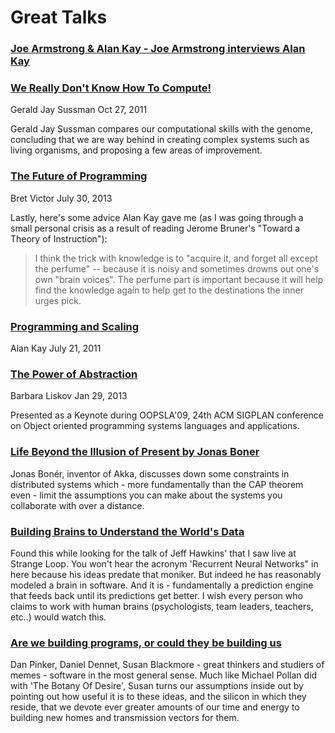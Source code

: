 # Great Talks

### [Joe Armstrong & Alan Kay - Joe Armstrong interviews Alan Kay](https://elixirforum.com/t/joe-armstrong-interviews-alan-kay/2565)

### [We Really Don't Know How To Compute!](https://www.infoq.com/presentations/We-Really-Dont-Know-How-To-Compute)

Gerald Jay Sussman
Oct 27, 2011

Gerald Jay Sussman compares our computational skills with the genome, concluding that we are way behind in creating complex systems such as living organisms, and proposing a few areas of improvement.

### [The Future of Programming](http://worrydream.com/#!/dbx)

Bret Victor
July 30, 2013

Lastly, here's some advice Alan Kay gave me (as I was going through a small personal crisis as a result of reading Jerome Bruner's "Toward a Theory of Instruction"):

> I think the trick with knowledge is to "acquire it, and forget all except the perfume" -- because it is noisy and sometimes drowns out one's own "brain voices". The perfume part is important because it will help find the knowledge again to help get to the destinations the inner urges pick.


### [Programming and Scaling](http://www.tele-task.de/archive/video/html5/14029/)

Alan Kay
July 21, 2011

### [The Power of Abstraction](https://www.youtube.com/watch?v=qAKrMdUycb8)

Barbara Liskov
Jan 29, 2013

Presented as a Keynote during OOPSLA'09, 24th ACM SIGPLAN conference on Object oriented programming systems languages and applications.

### [Life Beyond the Illusion of Present by Jonas Boner](https://www.youtube.com/watch?v=Nhz5jMXS8gE)

Jonas Bonér, inventor of Akka, discusses down some constraints in distributed systems which - more fundamentally than the CAP theorem even - limit the assumptions you can make about the systems you collaborate with over a distance.


### [Building Brains to Understand the World's Data](https://www.youtube.com/watch?v=4y43qwS8fl4)

Found this while looking for the talk of Jeff Hawkins' that I saw live at Strange Loop. You won't hear the acronym 'Recurrent Neural Networks" in here because his ideas predate that moniker. But indeed he has reasonably modeled a brain in software. And it is - fundamentally a prediction engine that feeds back until its predictions get better. I wish every person who claims to work with human brains (psychologists, team leaders, teachers, etc..) would watch this.

### [Are we building programs, or could they be building us](https://www.ted.com/talks/susan_blackmore_on_memes_and_temes)

Dan Pinker, Daniel Dennet, Susan Blackmore - great thinkers and studiers of memes - software in the most general sense. Much like Michael Pollan did with 'The Botany Of Desire', Susan turns our assumptions inside out by pointing out how useful it is to these ideas, and the silicon in which they reside, that we devote ever greater amounts of our time and energy to building new homes and transmission vectors for them.

